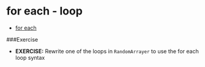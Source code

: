 # for each - loop

* [for each](http://docs.oracle.com/javase/6/docs/technotes/guides/language/foreach.html)

###Exercise
* __EXERCISE:__ Rewrite one of the loops in ``RandomArrayer`` to use the for each loop syntax
